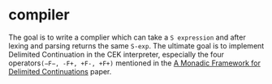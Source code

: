 # compiler

The goal is to write a complier which can take a `S expression` and after lexing and parsing returns the same `S-exp`. The ultimate goal is to implement Delimited Continuation in the CEK interpreter, especially the four operators`(−F−, -F+, +F-, +F+)` mentioned in the [A Monadic Framework for Delimited Continuations](https://www.microsoft.com/en-us/research/wp-content/uploads/2005/01/jfp-revised.pdf) paper.
